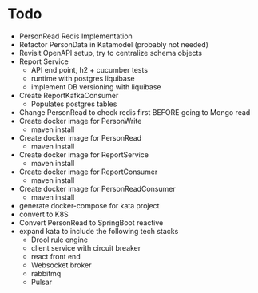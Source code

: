 # Todo

* PersonRead Redis Implementation
* Refactor PersonData in Katamodel (probably not needed)
* Revisit OpenAPI setup, try to centralize schema objects
* Report Service
  * API end point, h2 + cucumber tests
  * runtime with postgres liquibase
  * implement DB versioning with liquibase
* Create ReportKafkaConsumer
  * Populates postgres tables
* Change PersonRead to check redis first BEFORE going to Mongo read
* Create docker image for PersonWrite
  * maven install
* Create docker image for PersonRead
  * maven install
* Create docker image for ReportService
  * maven install   
* Create docker image for ReportConsumer
  * maven install
* Create docker image for PersonReadConsumer
  * maven install 
* generate docker-compose for kata project
* convert to K8S
* Convert PersonRead to SpringBoot reactive
* expand kata to include the following tech stacks
  * Drool rule engine
  * client service with circuit breaker
  * react front end 
  * Websocket broker
  * rabbitmq
  * Pulsar
	
